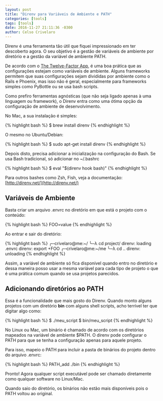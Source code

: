 ```yaml
---
layout: post
title: "Direnv para Variáveis de Ambiente e PATH"
categories: [tools]
tags: [tools]
date: 2016-11-27 21:11:36 -0300
author: Celso Crivelaro
---
```


Direnv é uma ferramenta tão útil que fiquei impressionado em ter descoberto agora. O seu objetivo é a gestão de variáveis de ambiente por diretório e a gestão da variável de ambiente PATH.

De acordo com o [The Twelve-Factor App](https://12factor.net/pt_br/config), é uma  boa prática que as configurações estejam como  variáveis de ambiente. Alguns frameworks permitem que suas configurações sejam divididas por ambiente como o Rails e Phoenix, mas isso não é geral, especialmente para frameworks simples como PyBottle ou se usa bash scripts.

Como prefiro ferramentas agnósticas (que não seja ligado apenas à uma linguagem ou framework), o Direnv entra como uma ótima opção da configuração de ambiente de desenvolvimento.

No Mac, a sua instalação é simples:

{% highlight bash %}
$ brew install direnv 
{% endhighlight %}

O mesmo no Ubuntu/Debian:

{% highlight bash %}
$ sudo apt-get install direnv 
{% endhighlight %}

Depois disto, precisa adicionar a inicialização na configuração do Bash. Se usa Bash tradicional, só adicionar no ~/.bashrc

{% highlight bash %}
$ eval "$(direnv hook bash)"
{% endhighlight %}

Para outros bashes como Zsh, Fish, veja a documentação: [http://direnv.net/](http://direnv.net/)

## Variáveis de Ambiente

Basta criar um arquivo .envrc no diretório em que está o projeto com o conteúdo:

{% highlight bash %}
  FOO=value
{% endhighlight %}

Ao entrar e sair do diretório:

{% highlight bash %}
╭─crivelaro@me:~/
╰─λ cd project/
direnv: loading .envrc
direnv: export +FOO
╭─crivelaro@me:~/me
╰─λ cd ..
direnv: unloading
{% endhighlight %}

Assim, a variável de ambiente só fica disponível quando entro no diretório e dessa maneira posso usar a mesma variável para cada tipo de projeto o que é uma prática comum quando se usa projetos parecidos.

## Adicionando diretórios ao PATH

Essa é a funcionalidade que mais gosto do Direnv. Quando monto alguns projetos com um diretório **bin** com alguns shell scripts, acho terrível ter que digitar algo como:

{% highlight bash %}
$ ./meu_script
$ bin/meu_script
{% endhighlight %}

No Linux ou Mac, um binário é chamado de acordo com os diretórios mapeados na variável de ambiente $PATH. O direnv pode configurar o PATH para que se tenha a configuração apenas para aquele projeto.

Para isso, mapeio o PATH para incluir a pasta de binários do projeto dentro do arquivo .envrc:

{% highlight bash %}
PATH_add ./bin
{% endhighlight %}

Pronto! Agora qualquer script executável pode ser chamado diretamente como qualquer software no Linux/Mac. 

Quando saio do diretório, os binários não estão mais disponíveis pois o PATH voltou ao original.

